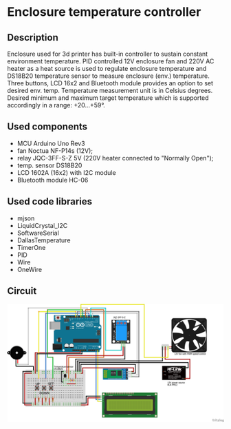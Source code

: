 # Enclosure temperature controller

## Description

Enclosure used for 3d printer has built-in controller to sustain constant
environment temperature. PID controlled 12V enclosure fan and 220V AC heater as
a heat source is used to regulate enclosure temperature and DS18B20 temperature
sensor to measure enclosure (env.) temperature. Three buttons, LCD 16x2 and
Bluetooth module provides an option to set desired env. temp. Temperature
measurement unit is in Celsius degrees. Desired minimum and maximum target
temperature which is supported accordingly in a range: +20...+59°.

## Used components

- MCU				        Arduino Uno Rev3
- fan               Noctua NF-P14s (12V);
- relay             JQC-3FF-S-Z 5V (220V heater connected to "Normally Open");
- temp. sensor      DS18B20
- LCD               1602A (16x2) with I2C module
- Bluetooth module	HC-06


## Used code libraries

- mjson
- LiquidCrystal_I2C
- SoftwareSerial
- DallasTemperature
- TimerOne
- PID
- Wire
- OneWire

## Circuit

![Enclosure temperature controller circuit](/assets/images/enclosure_controller_bb.png)
